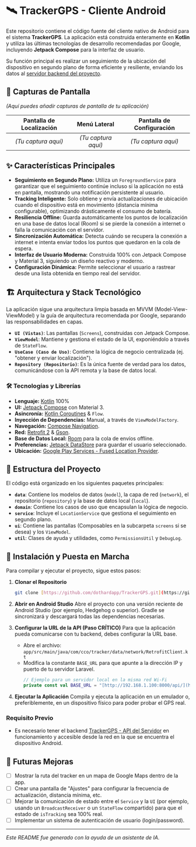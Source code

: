 # 🛰️ TrackerGPS - Cliente Android

Este repositorio contiene el código fuente del cliente nativo de Android para el sistema **TrackerGPS**. La aplicación está construida enteramente en **Kotlin** y utiliza las últimas tecnologías de desarrollo recomendadas por Google, incluyendo **Jetpack Compose** para la interfaz de usuario.

Su función principal es realizar un seguimiento de la ubicación del dispositivo en segundo plano de forma eficiente y resiliente, enviando los datos al [servidor backend del proyecto](https://github.com/dothardapp/LaravelGPSTracker).

## 📸 Capturas de Pantalla

*(Aquí puedes añadir capturas de pantalla de tu aplicación)*

| Pantalla de Localización | Menú Lateral | Pantalla de Configuración |
| :---: | :---: | :---: |
| *(Tu captura aquí)* | *(Tu captura aquí)* | *(Tu captura aquí)* |

## ✨ Características Principales

* **Seguimiento en Segundo Plano:** Utiliza un `ForegroundService` para garantizar que el seguimiento continúe incluso si la aplicación no está en pantalla, mostrando una notificación persistente al usuario.
* **Tracking Inteligente:** Solo obtiene y envía actualizaciones de ubicación cuando el dispositivo está en movimiento (distancia mínima configurable), optimizando drásticamente el consumo de batería.
* **Resiliencia Offline:** Guarda automáticamente los puntos de localización en una base de datos local (Room) si se pierde la conexión a internet o falla la comunicación con el servidor.
* **Sincronización Automática:** Detecta cuándo se recupera la conexión a internet e intenta enviar todos los puntos que quedaron en la cola de espera.
* **Interfaz de Usuario Moderna:** Construida 100% con Jetpack Compose y Material 3, siguiendo un diseño reactivo y moderno.
* **Configuración Dinámica:** Permite seleccionar el usuario a rastrear desde una lista obtenida en tiempo real del servidor.

## 🏗️ Arquitectura y Stack Tecnológico

La aplicación sigue una arquitectura limpia basada en MVVM (Model-View-ViewModel) y la guía de arquitectura recomendada por Google, separando las responsabilidades en capas.

* **`UI (Vistas)`**: Las pantallas (`Screens`), construidas con Jetpack Compose.
* **`ViewModel`**: Mantiene y gestiona el estado de la UI, exponiéndolo a través de `StateFlow`.
* **`UseCase (Caso de Uso)`**: Contiene la lógica de negocio centralizada (ej. "obtener y enviar localización").
* **`Repository (Repositorio)`**: Es la única fuente de verdad para los datos, comunicándose con la API remota y la base de datos local.

### 🛠️ Tecnologías y Librerías

* **Lenguaje:** [Kotlin](https://kotlinlang.org/) 100%
* **UI:** [Jetpack Compose](https://developer.android.com/jetpack/compose) con Material 3.
* **Asincronía:** [Kotlin Coroutines](https://kotlinlang.org/docs/coroutines-guide.html) & `Flow`.
* **Inyección de Dependencias:** Manual, a través de `ViewModelFactory`.
* **Navegación:** [Compose Navigation](https://developer.android.com/jetpack/compose/navigation).
* **Red:** [Retrofit 2](https://square.github.io/retrofit/) & [Gson](https://github.com/google/gson).
* **Base de Datos Local:** [Room](https://developer.android.com/training/data-storage/room) para la cola de envíos offline.
* **Preferencias:** [Jetpack DataStore](https://developer.android.com/topic/libraries/architecture/datastore) para guardar el usuario seleccionado.
* **Ubicación:** [Google Play Services - Fused Location Provider](https://developers.google.com/location-context/fused-location-provider).

## 📂 Estructura del Proyecto

El código está organizado en los siguientes paquetes principales:

* **`data`**: Contiene los modelos de datos (`model`), la capa de red (`network`), el repositorio (`repository`) y la base de datos local (`local`).
* **`domain`**: Contiene los casos de uso que encapsulan la lógica de negocio.
* **`service`**: Incluye el `LocationService` que gestiona el seguimiento en segundo plano.
* **`ui`**: Contiene las pantallas (Composables en la subcarpeta `screens` si se desea) y los `ViewModel`.
* **`util`**: Clases de ayuda y utilidades, como `PermissionsUtil` y `DebugLog`.

## 🚀 Instalación y Puesta en Marcha

Para compilar y ejecutar el proyecto, sigue estos pasos:

1.  **Clonar el Repositorio**
    ```bash
    git clone [https://github.com/dothardapp/TrackerGPS.git](https://github.com/dothardapp/TrackerGPS.git)
    ```

2.  **Abrir en Android Studio**
    Abre el proyecto con una versión reciente de Android Studio (por ejemplo, Hedgehog o superior). Gradle se sincronizará y descargará todas las dependencias necesarias.

3.  **Configurar la URL de la API (Paso CRÍTICO)**
    Para que la aplicación pueda comunicarse con tu backend, debes configurar la URL base.
    * Abre el archivo: `app/src/main/java/com/cco/tracker/data/network/RetrofitClient.kt`
    * Modifica la constante `BASE_URL` para que apunte a la dirección IP y puerto de tu servidor Laravel.
        ```kotlin
        // Ejemplo para un servidor local en la misma red Wi-Fi
        private const val BASE_URL = "[http://192.168.1.100:8000/api/](http://192.168.1.100:8000/api/)" 
        ```

4.  **Ejecutar la Aplicación**
    Compila y ejecuta la aplicación en un emulador o, preferiblemente, en un dispositivo físico para poder probar el GPS real.

### Requisito Previo

* Es necesario tener el backend [TrackerGPS - API del Servidor](https://github.com/dothardapp/LaravelGPSTracker) en funcionamiento y accesible desde la red en la que se encuentra el dispositivo Android.

## 🔮 Futuras Mejoras

- [ ] Mostrar la ruta del tracker en un mapa de Google Maps dentro de la app.
- [ ] Crear una pantalla de "Ajustes" para configurar la frecuencia de actualización, distancia mínima, etc.
- [ ] Mejorar la comunicación de estado entre el `Service` y la `UI` (por ejemplo, usando un `BroadcastReceiver` o un `StateFlow` compartido) para que el estado de `isTracking` sea 100% real.
- [ ] Implementar un sistema de autenticación de usuario (login/password).

---
*Este README fue generado con la ayuda de un asistente de IA.*